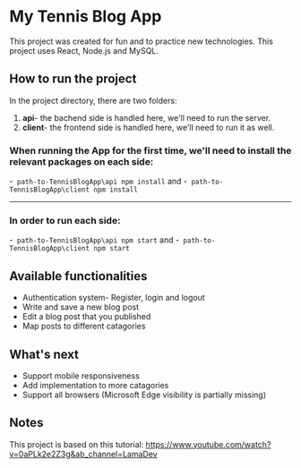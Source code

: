 # My Tennis Blog App

  

This project was created for fun and to practice new technologies.
This project uses React, Node.js and MySQL.

  

## How to run the project
In the project directory, there are two folders:
1. **api**- the bachend side is handled here, we'll need to run the server.
2. **client**- the frontend side is handled here, we'll need to run it as well.

### When running the App for the first time, we'll need to install the relevant packages on each side:
-` path-to-TennisBlogApp\api npm install`
and 
-` path-to-TennisBlogApp\client npm install`

---
### In order to run each side:
-` path-to-TennisBlogApp\api npm start`
and
-` path-to-TennisBlogApp\client npm start`

  


## Available functionalities
- Authentication system- Register, login and logout
- Write and save a new blog post
- Edit a blog post that you published
- Map posts to different catagories


## What's next
- Support mobile responsiveness
- Add implementation to more catagories
- Support all browsers (Microsoft Edge visibility is partially missing)


## Notes
This project is based on this tutorial: https://www.youtube.com/watch?v=0aPLk2e2Z3g&ab_channel=LamaDev
